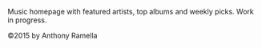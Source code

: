 Music homepage with featured artists, top albums and weekly picks. Work in progress.

&copy;2015 by Anthony Ramella
